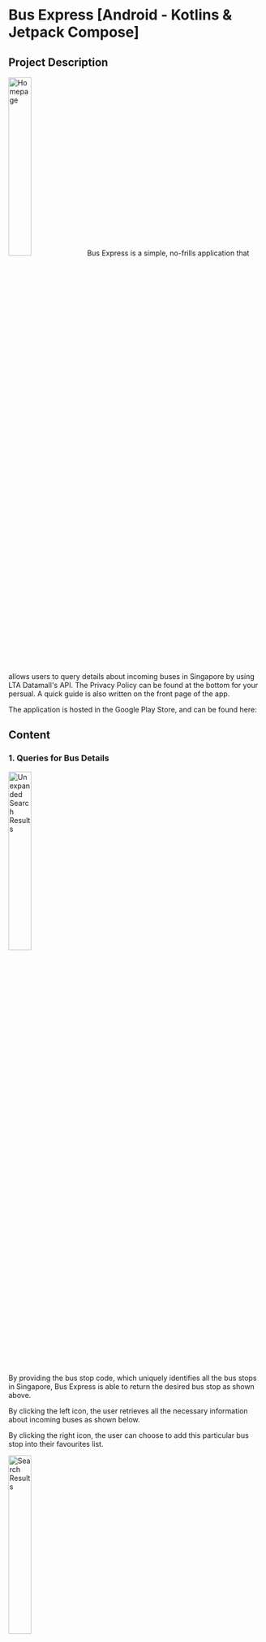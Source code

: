 # Bus Express [Android - Kotlins & Jetpack Compose]

## Project Description

<img src="AppImages/Homepage.png" alt="Homepage" width="30%">
Bus Express is a simple, no-frills application that allows users to query details about incoming buses in Singapore by using LTA Datamall's API. 
The Privacy Policy can be found at the bottom for your persual. A quick guide is also written on the front page of the app.

The application is hosted in the Google Play Store, and can be found here:

## Content

### 1. Queries for Bus Details
<img src="AppImages/UnexpandedSearchResults.png" alt="Unexpanded Search Results" width="30%">

By providing the bus stop code, which uniquely identifies all the bus stops in Singapore, Bus Express is able to return the desired bus stop as shown above. 

By clicking the left icon, the user retrieves all the necessary information about incoming buses as shown below.

By clicking the right icon, the user can choose to add this particular bus stop into their favourites list.

<img src="AppImages/SearchResults.png" alt="Search Results" width="30%">

As the picture shows, the user is provided all the bus services that passes by the requested bus stop. 

They can then see the estimated arrival timings, in minutes, of the next three buses. In addition, users will know the type of bus that is coming, such as a bendy or a double decker bus. The wheelchair icon tells users if the incoming bus is wheelchair accessible, as not all bus models have this capability.

The coloured bar below provides a visual representation of the occupancy rates of the buses, with 3 possible states:
* Green - Seating is available
* Orange - Standing space is available
* Red - Limited standing space is available

The right icon has also changed from a "More Options" icon to a "Refresh" icon, allowing users to update the timings for that particular bus stop.

### 2. Adding the frequently accessed bus stops to your favourites list.
<img src="AppImages/AddFavourites.png" alt="Adding to Favourites" width="30%">

As mentioned earlier, clicking the "More Options" icon would allow users to add the bus stop to their favourites list. 

Users are provided with 2 options as shown, either "Going Out" or "Coming Back".Regardless of the option chosen, the bus stop will be added to their favourites. 

The difference is your favourites list can be divided into 2, allowing you to put the bus stops that matches your journey into 1 of the 2, making it more accessible and convenient to locate bus stops.

<img src="AppImages/Favourites.png" alt="Favourites List" width="30%">

After adding a bus stop to your favourites, users can navigate to them using the left navigation bar. They can click the 2 tabs on top to decide which favourites list they wish to access. 

As you can see, clicking any of the bus stops in your favourites will retrieve the same information as before.

### 3. Retrieving the bus routes of any bus service number.
<img src="AppImages/BusRouteTimings.png" alt="BusRouteTimings" width="30%">

Alternatively, users may choose to provide a bus service number instead of the bus stop code. This would return the bus route, which is a list of all the bus stops that this particular bus service would travel to. 

Clicking any of the bus stops in the route would also yield the same information as mentioned. There are also 2 tabs at the top, which represents the 2 possible direction a bus service will travel in. Switch between the 2 tabs to find your bus stop. If the bus service is a loop like 962, there will only be 1 tab on top.

### 4. Dark Mode
<img src="AppImages/DarkMode.png" alt="Dark Mode" width="30%">

Although dark mode has been implemented on the application, it is still very rough around the edges as the color contrast for certain composables like icons are bad. There is also no dedicated button to switch between the 2 themes currently.

This means that the application will simply follow the theme of your phone. If your phone is in dark mode, it will be launched in the dark mode and vice versa.

### 5. Navigation
<img src="AppImages/Navigation.png" alt="Navigation" width="30%">

Users can navigate between the various screens of the application by making use of the sidebar.

## Additional Features (Yet to be Implemented)

* Dedicated dark mode button.
* Nearby feature that shows you the nearby bus stops if you permit the app to use your current location.
* Google authentication features to allow cloud backups of your favourite list.
* Ez-link card checking capabilities that allow you to check your balance on the go, so long as the phone has NFC capabilities.
* Street view.
* Announcements about road and traffic breakdown.
* Other QOL enhancements to improve the UI of the application.

## Learning Outcomes
---

* Programming concepts in Kotlin such as collections
* Object oriented programming concepts
* Setting up of Android Studio & Debugger
* Installing application for testing purposes on an emulator and a physical Android smartphone
* Jetpack Compose to build the frontend of the application
* Implementing user interactions through event-based programming
* Understanding state in compose
* Writing automated tests
* Writing unit tests
* Scrolling and Navigating between screens and views
* Changing and implementing application icons and boot screens for varying screen resolutions and firmware versions.
* Material theming in Compose, by customising shape, colour, typography, and even the status bar
* Simple animations in Jetpack Compose
* Implementing and working with Talkback to implement accessibility features for all types of users
* Activity lifecycle of an application
* Logging for debugging purposes
* Android App Architecture & UI Layer
* Implementing ViewModels & StateFlows in Android for configuration changes
* Coroutines in Kotlin
* Retrofit to connect application to backend servers
* Exception handling
* Serialisation of JSON
* Android permissions like the Internet
* Basic dependency injections & Groovy for altering build files when necessary
* Room APIs for data persistence locally
* CRUD Operations with Room APIs for SQL databases
* Review of releases in Play Console and subsequent release of application

## Video Link


## Application Privacy Policy

**Privacy Policy**

Xuannie built the Bus Express SG app as a Free app. This SERVICE is provided by Xuannie at no cost and is intended for use as is.

This page is used to inform visitors regarding my policies with the collection, use, and disclosure of Personal Information if anyone decided to use my Service.

If you choose to use my Service, then you agree to the collection and use of information in relation to this policy. The Personal Information that I collect is used for providing and improving the Service. I will not use or share your information with anyone except as described in this Privacy Policy.

The terms used in this Privacy Policy have the same meanings as in our Terms and Conditions, which are accessible at Bus Express SG unless otherwise defined in this Privacy Policy.

**Information Collection and Use**

For a better experience, while using our Service, I may require you to provide us with certain personally identifiable information. The information that I request will be retained on your device and is not collected by me in any way.

The app does use third-party services that may collect information used to identify you.

Link to the privacy policy of third-party service providers used by the app

*   [Google Play Services](https://www.google.com/policies/privacy/)

**Log Data**

I want to inform you that whenever you use my Service, in a case of an error in the app I collect data and information (through third-party products) on your phone called Log Data. This Log Data may include information such as your device Internet Protocol (“IP”) address, device name, operating system version, the configuration of the app when utilizing my Service, the time and date of your use of the Service, and other statistics.

**Cookies**

Cookies are files with a small amount of data that are commonly used as anonymous unique identifiers. These are sent to your browser from the websites that you visit and are stored on your device's internal memory.

This Service does not use these “cookies” explicitly. However, the app may use third-party code and libraries that use “cookies” to collect information and improve their services. You have the option to either accept or refuse these cookies and know when a cookie is being sent to your device. If you choose to refuse our cookies, you may not be able to use some portions of this Service.

**Service Providers**

I may employ third-party companies and individuals due to the following reasons:

*   To facilitate our Service;
*   To provide the Service on our behalf;
*   To perform Service-related services; or
*   To assist us in analyzing how our Service is used.

I want to inform users of this Service that these third parties have access to their Personal Information. The reason is to perform the tasks assigned to them on our behalf. However, they are obligated not to disclose or use the information for any other purpose.

**Security**

I value your trust in providing us your Personal Information, thus we are striving to use commercially acceptable means of protecting it. But remember that no method of transmission over the internet, or method of electronic storage is 100% secure and reliable, and I cannot guarantee its absolute security.

**Links to Other Sites**

This Service may contain links to other sites. If you click on a third-party link, you will be directed to that site. Note that these external sites are not operated by me. Therefore, I strongly advise you to review the Privacy Policy of these websites. I have no control over and assume no responsibility for the content, privacy policies, or practices of any third-party sites or services.

**Children’s Privacy**

These Services do not address anyone under the age of 13. I do not knowingly collect personally identifiable information from children under 13 years of age. In the case I discover that a child under 13 has provided me with personal information, I immediately delete this from our servers. If you are a parent or guardian and you are aware that your child has provided us with personal information, please contact me so that I will be able to do the necessary actions.

**Changes to This Privacy Policy**

I may update our Privacy Policy from time to time. Thus, you are advised to review this page periodically for any changes. I will notify you of any changes by posting the new Privacy Policy on this page.

This policy is effective as of 2023-01-01

**Contact Us**

If you have any questions or suggestions about my Privacy Policy, do not hesitate to contact me at xuanyi1603@gmail.com.

This privacy policy page was created at [privacypolicytemplate.net](https://privacypolicytemplate.net) and modified/generated by [App Privacy Policy Generator](https://app-privacy-policy-generator.nisrulz.com/)
